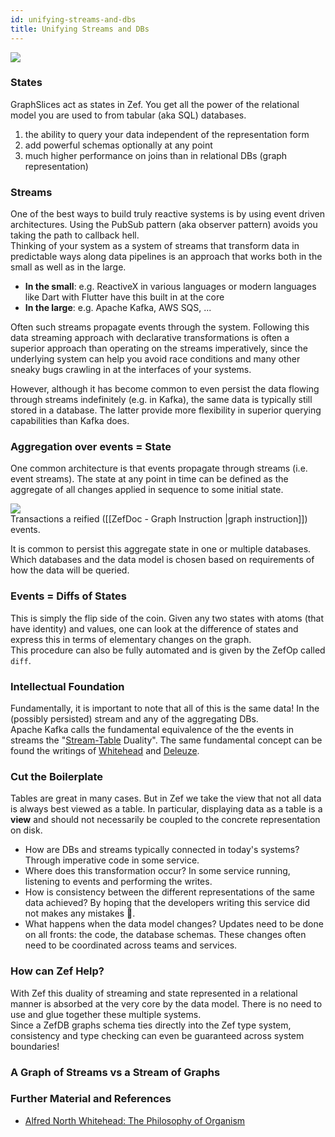 ```yaml
---
id: unifying-streams-and-dbs
title: Unifying Streams and DBs
---
```


  
  
![](49c38400f1171495ec1794a7de06a3523483b00233f74d1a5eed4303c6177059.png)  
  
  
### States  
GraphSlices act as states in Zef. You get all the power of the relational model you are used to from tabular (aka SQL) databases.  
1. the ability to query your data independent of the representation form  
2. add powerful schemas optionally at any point  
3. much higher performance on joins than in relational DBs (graph representation)  
  
  
  
### Streams  
One of the best ways to build truly reactive systems is by using event driven architectures. Using the PubSub pattern (aka observer pattern) avoids you taking the path to callback hell.   
Thinking of your system as a system of streams that transform data in predictable ways along data pipelines is an approach that works both in the small  as well as in the large.  
  
- **In the small**: e.g. ReactiveX in various languages or modern languages like Dart with Flutter have this built in at the core  
- **In the large**: e.g. Apache Kafka, AWS SQS, ...  
  
Often such streams propagate events through the system. Following this data streaming approach with declarative transformations is often a superior approach than operating on the streams imperatively, since the underlying system can help you avoid race conditions and many other sneaky bugs crawling in at the interfaces of your systems.  
  
However, although it has become common to even persist the data flowing through streams indefinitely (e.g. in Kafka), the same data is typically still stored in a database. The latter provide more flexibility in superior querying capabilities than Kafka does.  
  
  
  
### Aggregation over events = State  
One common architecture is that events propagate through streams (i.e. event streams). The state at any point in time can be defined as the aggregate of all changes applied in sequence to some initial state.  
  
![](f36c6e7df20cbcc2660f6aa8782ec136e5964c0d05fe356ea1d5c6fadf721979.png)  
Transactions a reified ([[ZefDoc - Graph Instruction |graph instruction]]) events.  
  
It is common to persist this aggregate state in one or multiple databases. Which databases and the data model is chosen based on requirements of how the data will be queried.  
  
  
### Events = Diffs of States  
This is simply the flip side of the coin. Given any two states with atoms (that have identity) and values, one can look at the difference of states and express this in terms of elementary changes on the graph.  
This procedure can also be fully automated and is given by the ZefOp called `diff`.   
  
  
  
### Intellectual Foundation  
Fundamentally, it is important to note that all of this is the same data! In the (possibly persisted) stream and any of the aggregating DBs.   
Apache Kafka calls the fundamental equivalence of the the events in streams the "[Stream-Table](https://www.confluent.io/blog/kafka-streams-tables-part-1-event-streaming/) Duality". The same fundamental concept can be found the writings of [Whitehead](https://plato.stanford.edu/entries/process-philosophy/) and [Deleuze](https://plato.stanford.edu/entries/deleuze/#PhilDiff).  
  
  
### Cut the Boilerplate  
Tables are great in many cases. But in Zef we take the view that not all data is always best viewed as a table. In particular, displaying data as a table is a **view** and should not necessarily be coupled to the concrete representation on disk.  
  
- How are DBs and streams typically connected in today's systems? Through imperative code in some service.  
- Where does this transformation occur? In some service running, listening to events and performing the writes.  
- How is consistency between the different representations of the same data achieved? By hoping that the developers writing this service did not makes any mistakes 🤞.  
- What happens when the data model changes? Updates need to be done on all fronts: the code, the database schemas. These changes often need to be coordinated across teams and services.  
  
  
### How can Zef Help?  
With Zef this duality of streaming and state represented in a relational manner is absorbed at the very core by the data model. There is no need to use and glue together these multiple systems.  
Since a ZefDB graphs schema ties directly into the Zef type system, consistency and type checking can even be guaranteed across system boundaries!  
  
  
### A Graph of Streams vs a Stream of Graphs  
  
  
  
  
### Further Material and References  
- [Alfred North Whitehead: The Philosophy of Organism](https://socialecologies.wordpress.com/2012/10/11/alfred-north-whitehead-the-philosophy-of-organization/)  
  
